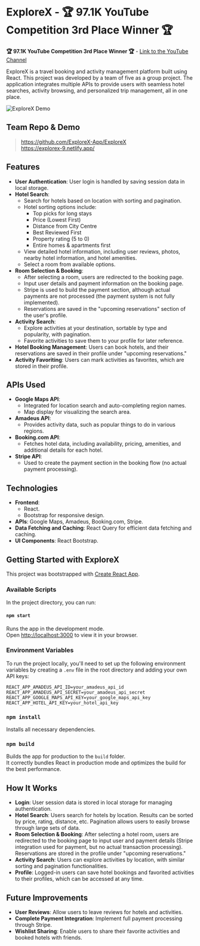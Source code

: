# ExploreX - 🏆 97.1K YouTube Competition 3rd Place Winner 🏆

**🏆 97.1K YouTube Competition 3rd Place Winner 🏆** - 
[Link to the YouTube Channel](https://www.youtube.com/@%EC%BD%94%EB%94%A9%EC%95%8C%EB%A0%A4%EC%A3%BC%EB%8A%94%EB%88%84%EB%82%98)

ExploreX is a travel booking and activity management platform built using React. This project was developed by a team of five as a group project. The application integrates multiple APIs to provide users with seamless hotel searches, activity browsing, and personalized trip management, all in one place.


![ExploreX Demo](./src/assets/Demo.gif)

## Team Repo & Demo
> https://github.com/ExploreX-App/ExploreX <br/>
> https://explorex-9.netlify.app/

## Features

- **User Authentication**: User login is handled by saving session data in local storage.
- **Hotel Search**: 
  - Search for hotels based on location with sorting and pagination.
  - Hotel sorting options include:
    - Top picks for long stays
    - Price (Lowest First)
    - Distance from City Centre
    - Best Reviewed First
    - Property rating (5 to 0)
    - Entire homes & apartments first
  - View detailed hotel information, including user reviews, photos, nearby hotel information, and hotel amenities.
  - Select a room from available options.
- **Room Selection & Booking**: 
  - After selecting a room, users are redirected to the booking page.
  - Input user details and payment information on the booking page.
  - Stripe is used to build the payment section, although actual payments are not processed (the payment system is not fully implemented).
  - Reservations are saved in the "upcoming reservations" section of the user's profile.
- **Activity Search**: 
  - Explore activities at your destination, sortable by type and popularity, with pagination.
  - Favorite activities to save them to your profile for later reference.
- **Hotel Booking Management**: Users can book hotels, and their reservations are saved in their profile under "upcoming reservations."
- **Activity Favoriting**: Users can mark activities as favorites, which are stored in their profile.

## APIs Used

- **Google Maps API**: 
  - Integrated for location search and auto-completing region names.
  - Map display for visualizing the search area.
- **Amadeus API**: 
  - Provides activity data, such as popular things to do in various regions.
- **Booking.com API**: 
  - Fetches hotel data, including availability, pricing, amenities, and additional details for each hotel.
- **Stripe API**: 
  - Used to create the payment section in the booking flow (no actual payment processing).

## Technologies

- **Frontend**: 
  - React.
  - Bootstrap for responsive design.
- **APIs**: Google Maps, Amadeus, Booking.com, Stripe.
- **Data Fetching and Caching**: React Query for efficient data fetching and caching.
- **UI Components**: React Bootstrap.

## Getting Started with ExploreX

This project was bootstrapped with [Create React App](https://github.com/facebook/create-react-app).

### Available Scripts

In the project directory, you can run:

#### `npm start`

Runs the app in the development mode.  
Open [http://localhost:3000](http://localhost:3000) to view it in your browser.

### Environment Variables

To run the project locally, you'll need to set up the following environment variables by creating a `.env` file in the root directory and adding your own API keys:

```env
REACT_APP_AMADEUS_API_ID=your_amadeus_api_id
REACT_APP_AMADEUS_API_SECRET=your_amadeus_api_secret
REACT_APP_GOOGLE_MAPS_API_KEY=your_google_maps_api_key
REACT_APP_HOTEL_API_KEY=your_hotel_api_key
```

### `npm install`

Installs all necessary dependencies.

### `npm build`

Builds the app for production to the `build` folder.  
It correctly bundles React in production mode and optimizes the build for the best performance.

## How It Works

- **Login**: User session data is stored in local storage for managing authentication.
- **Hotel Search**: Users search for hotels by location. Results can be sorted by price, rating, distance, etc. Pagination allows users to easily browse through large sets of data.
- **Room Selection & Booking**: After selecting a hotel room, users are redirected to the booking page to input user and payment details (Stripe integration used for payment, but no actual transaction processing). Reservations are stored in the profile under "upcoming reservations."
- **Activity Search**: Users can explore activities by location, with similar sorting and pagination functionalities.
- **Profile**: Logged-in users can save hotel bookings and favorited activities to their profiles, which can be accessed at any time.

## Future Improvements

- **User Reviews**: Allow users to leave reviews for hotels and activities.
- **Complete Payment Integration**: Implement full payment processing through Stripe.
- **Wishlist Sharing**: Enable users to share their favorite activities and booked hotels with friends.

